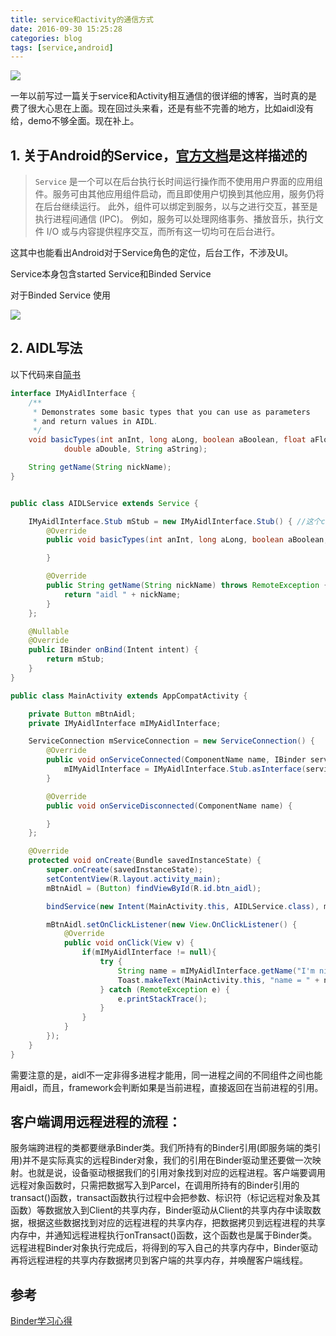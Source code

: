 ```yaml
---
title: service和activity的通信方式
date: 2016-09-30 15:25:28
categories: blog
tags: [service,android]
---
```


![](https://api1.reindeer36.shop/static/imgs/service_lifecycle.png)

一年以前写过一篇关于service和Activity相互通信的很详细的博客，当时真的是费了很大心思在上面。现在回过头来看，还是有些不完善的地方，比如aidl没有给，demo不够全面。现在补上。

<!--more-->

## 1. 关于Android的Service，[官方文档](https://developer.android.com/guide/components/services.html)是这样描述的

> `Service` 是一个可以在后台执行长时间运行操作而不使用用户界面的应用组件。服务可由其他应用组件启动，而且即使用户切换到其他应用，服务仍将在后台继续运行。 此外，组件可以绑定到服务，以与之进行交互，甚至是执行进程间通信 (IPC)。 例如，服务可以处理网络事务、播放音乐，执行文件 I/O 或与内容提供程序交互，而所有这一切均可在后台进行。

这其中也能看出Android对于Service角色的定位，后台工作，不涉及UI。

Service本身包含started Service和Binded Service

对于Binded Service 使用

![](https://api1.reindeer36.shop/static/imgs/service_binding_tree_lifecycle.png)



## 2. AIDL写法
以下代码来自[简书](https://www.jianshu.com/p/ce1e35c84134)
```java
interface IMyAidlInterface {
    /**
     * Demonstrates some basic types that you can use as parameters
     * and return values in AIDL.
     */
    void basicTypes(int anInt, long aLong, boolean aBoolean, float aFloat,
            double aDouble, String aString);

    String getName(String nickName);
}


public class AIDLService extends Service {

    IMyAidlInterface.Stub mStub = new IMyAidlInterface.Stub() { //这个class是编译后生成的
        @Override
        public void basicTypes(int anInt, long aLong, boolean aBoolean, float aFloat, double aDouble, String aString) throws RemoteException {

        }

        @Override
        public String getName(String nickName) throws RemoteException {
            return "aidl " + nickName;
        }
    };

    @Nullable
    @Override
    public IBinder onBind(Intent intent) {
        return mStub;
    }
}

public class MainActivity extends AppCompatActivity {

    private Button mBtnAidl;
    private IMyAidlInterface mIMyAidlInterface;

    ServiceConnection mServiceConnection = new ServiceConnection() {
        @Override
        public void onServiceConnected(ComponentName name, IBinder service) {
            mIMyAidlInterface = IMyAidlInterface.Stub.asInterface(service); //在这里获得远程服务的proxy引用
        }

        @Override
        public void onServiceDisconnected(ComponentName name) {

        }
    };

    @Override
    protected void onCreate(Bundle savedInstanceState) {
        super.onCreate(savedInstanceState);
        setContentView(R.layout.activity_main);
        mBtnAidl = (Button) findViewById(R.id.btn_aidl);

        bindService(new Intent(MainActivity.this, AIDLService.class), mServiceConnection, BIND_AUTO_CREATE);

        mBtnAidl.setOnClickListener(new View.OnClickListener() {
            @Override
            public void onClick(View v) {
                if(mIMyAidlInterface != null){
                    try {
                        String name = mIMyAidlInterface.getName("I'm nick");
                        Toast.makeText(MainActivity.this, "name = " + name, Toast.LENGTH_SHORT).show();
                    } catch (RemoteException e) {
                        e.printStackTrace();
                    }
                }
            }
        });
    }
}
```
需要注意的是，aidl不一定非得多进程才能用，同一进程之间的不同组件之间也能用aidl，而且，framework会判断如果是当前进程，直接返回在当前进程的引用。

## 客户端调用远程进程的流程： 
服务端跨进程的类都要继承Binder类。我们所持有的Binder引用(即服务端的类引用)并不是实际真实的远程Binder对象，我们的引用在Binder驱动里还要做一次映射。也就是说，设备驱动根据我们的引用对象找到对应的远程进程。客户端要调用远程对象函数时，只需把数据写入到Parcel，在调用所持有的Binder引用的transact()函数，transact函数执行过程中会把参数、标识符（标记远程对象及其函数）等数据放入到Client的共享内存，Binder驱动从Client的共享内存中读取数据，根据这些数据找到对应的远程进程的共享内存，把数据拷贝到远程进程的共享内存中，并通知远程进程执行onTransact()函数，这个函数也是属于Binder类。远程进程Binder对象执行完成后，将得到的写入自己的共享内存中，Binder驱动再将远程进程的共享内存数据拷贝到客户端的共享内存，并唤醒客户端线程。



## 参考
[Binder学习心得](https://blog.csdn.net/bjp000111/article/details/51919595)
